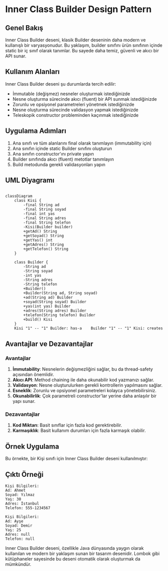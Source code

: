 # Inner Class Builder Design Pattern

## Genel Bakış
Inner Class Builder deseni, klasik Builder deseninin daha modern ve kullanışlı bir varyasyonudur. Bu yaklaşım, builder sınıfını ürün sınıfının içinde static bir iç sınıf olarak tanımlar. Bu sayede daha temiz, güvenli ve akıcı bir API sunar.

## Kullanım Alanları
Inner Class Builder deseni şu durumlarda tercih edilir:
- İmmutable (değişmez) nesneler oluşturmak istediğinizde
- Nesne oluşturma sürecinde akıcı (fluent) bir API sunmak istediğinizde
- Zorunlu ve opsiyonel parametreleri yönetmek istediğinizde
- Nesne oluşturma sürecinde validasyon yapmak istediğinizde
- Teleskopik constructor probleminden kaçınmak istediğinizde

## Uygulama Adımları
1. Ana sınıfı ve tüm alanlarını final olarak tanımlayın (immutability için)
2. Ana sınıfın içinde static Builder sınıfını oluşturun
3. Ana sınıfın constructor'ını private yapın
4. Builder sınıfında akıcı (fluent) metotlar tanımlayın
5. Build metodunda gerekli validasyonları yapın

## UML Diyagramı

```mermaid

classDiagram
    class Kisi {
        -final String ad
        -final String soyad
        -final int yas
        -final String adres
        -final String telefon
        -Kisi(Builder builder)
        +getAd() String
        +getSoyad() String
        +getYas() int
        +getAdres() String
        +getTelefon() String
    }
    
    class Builder {
        -String ad
        -String soyad
        -int yas
        -String adres
        -String telefon
        +Builder()
        +Builder(String ad, String soyad)
        +ad(String ad) Builder
        +soyad(String soyad) Builder
        +yas(int yas) Builder
        +adres(String adres) Builder
        +telefon(String telefon) Builder
        +build() Kisi
    }
    Kisi "1" -- "1" Builder: has-a    Builder "1" -- "1" Kisi: creates
```



## Avantajlar ve Dezavantajlar

### Avantajlar
1. **İmmutability**: Nesnelerin değişmezliğini sağlar, bu da thread-safety açısından önemlidir.
2. **Akıcı API**: Method chaining ile daha okunabilir kod yazmanızı sağlar.
3. **Validasyon**: Nesne oluşturulurken gerekli kontrollerin yapılmasını sağlar.
4. **Esneklik**: Zorunlu ve opsiyonel parametreleri kolayca yönetebilirsiniz.
5. **Okunabilirlik**: Çok parametreli constructor'lar yerine daha anlaşılır bir yapı sunar.

### Dezavantajlar
1. **Kod Miktarı**: Basit sınıflar için fazla kod gerektirebilir.
2. **Karmaşıklık**: Basit kullanım durumları için fazla karmaşık olabilir.

## Örnek Uygulama

Bu örnekte, bir Kişi sınıfı için Inner Class Builder deseni kullanılmıştır:



## Çıktı Örneği

```
Kişi Bilgileri:
Ad: Ahmet
Soyad: Yılmaz
Yaş: 30
Adres: İstanbul
Telefon: 555-1234567

Kişi Bilgileri:
Ad: Ayşe
Soyad: Demir
Yaş: 25
Adres: null
Telefon: null
```

Inner Class Builder deseni, özellikle Java dünyasında yaygın olarak kullanılan ve modern bir yaklaşım sunan bir tasarım desenidir. Lombok gibi kütüphaneler sayesinde bu deseni otomatik olarak oluşturmak da mümkündür.